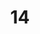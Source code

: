 ---
basin: 'No'
cudn: true
floor: First
grade: 2
images:
- /room_database/images/ec/eastCourt14_2.JPG
- /room_database/images/ec/eastCourt14_1.JPG
living_room: 'No'
location: East Court
name: '14'
network: Wired and Wireless
title: '14'
---